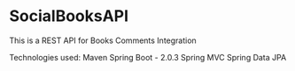# SocialBooksAPI
This is a REST API for Books Comments Integration

Technologies used:
	Maven
	Spring Boot - 2.0.3
	Spring MVC
	Spring Data JPA
